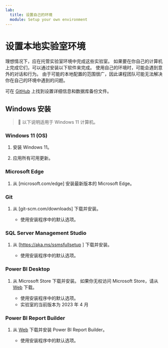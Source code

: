 ```yaml
---
lab:
  title: 设置自己的环境
  module: Setup your own environment
---
```


# 设置本地实验室环境

理想情况下，应在托管实验室环境中完成这些实验室。 如果要在你自己的计算机上完成它们，可以通过安装以下软件来完成。 使用自己的环境时，可能会遇到意外的对话和行为。 由于可能的本地配置的范围很广，因此课程团队可能无法解决你在自己的环境中遇到的问题。

可在 [GitHub](https://github.com/MicrosoftLearning/DP-500-Azure-Data-Analyst/tree/main/Allfiles/00-Setup) 上找到设置详细信息和数据库备份文件。

## Windows 安装

> &#128221; 以下说明适用于 Windows 11 计算机。

### Windows 11 (OS)

1. 安装 Windows 11。

2. 应用所有可用更新。

### Microsoft Edge

1. 从 [microsoft.com/edge] 安装最新版本的 Microsoft Edge。

### Git

1. 从 [git-scm.com/downloads] 下载并安装。

    - 使用安装程序中的默认选项。

### SQL Server Management Studio

1. 从 [https://aka.ms/ssmsfullsetup ] 下载并安装。

    - 使用安装程序中的默认选项。

### Power BI Desktop

1. 从 Microsoft Store 下载并安装。 如果你无权访问 Microsoft Store，请从 [Web](https://www.microsoft.com/download/details.aspx?id=58494) 下载。

    - 使用安装程序中的默认选项。
    - 实验室的当前版本为 2023 年 4 月

### Power BI Report Builder

1. 从 [Web](https://www.microsoft.com/download/details.aspx?id=58158) 下载并安装 Power BI Report Builder。

    - 使用安装程序中的默认选项。
